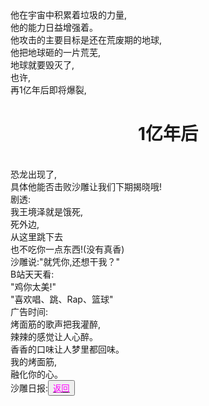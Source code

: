 <html>
	<head>
		<title>沙雕日报</title>
	    <style type="text/css">
		<!--
			.red{color:#FF0000}
			.green{color:#00FF00}
			.purple{color: #FF00FF}
		-->
        </style>
	</head>
  <body>
	  <div>
		他在宇宙中积累着垃圾的力量,<br>
		他的能力日益增强着。<br>
		他攻击的主要目标是还在荒废期的地球,<br>
	  他把地球砸的一片荒芜,<br>
	  地球就要毁灭了,<br>
	  也许,<br>
	  再1亿年后即将爆裂,<br>
    <center><h1>1亿年后</h1><br></center>
		恐龙出现了,<br>
		具体他能否击败沙雕让我们下期揭晓哦!<br>
	  剧透:<br>
	  我王境泽就是饿死,<br>
	  死外边,<br>
	  从这里跳下去<br>
	  也不吃你一点东西!(没有真香)<br>
	  沙雕说:"就凭你,还想干我？"<br>
	  B站天天看:<br>
	  "鸡你太美!"<br>
	  "喜欢唱、跳、Rap、篮球"<br>
		广告时间:<br>
		烤面筋的歌声把我灌醉,<br>
		辣辣的感觉让人心醉。<br>
		香香的口味让人梦里都回味。<br>
		我的烤面筋,<br>
		融化你的心。<br>
	  </div>
	  <div>沙雕日报:<button title="back"><a href="https://zhouningyuan1234.github.io/yyy-Sand-sculpture-daily/"><span class="purple">返回</span></a></button></div>
  </body>
  </html>
